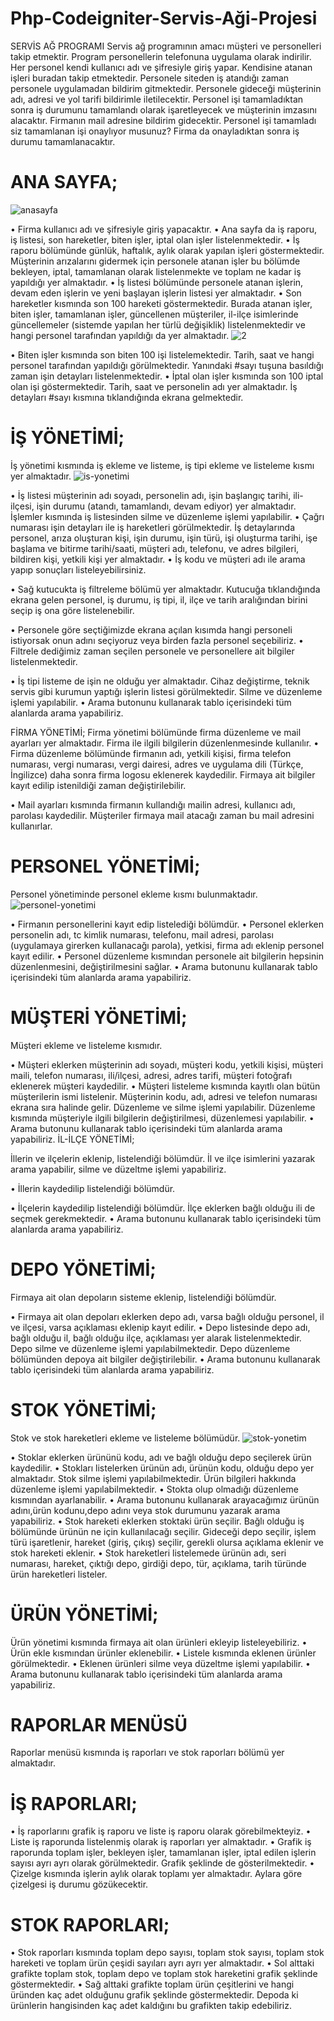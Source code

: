 # Php-Codeigniter-Servis-Aği-Projesi

SERVİS AĞ PROGRAMI
Servis ağ programının amacı müşteri ve personelleri takip etmektir. Program personellerin telefonuna uygulama olarak indirilir. Her personel kendi kullanıcı adı ve şifresiyle giriş yapar. Kendisine atanan işleri buradan takip etmektedir. Personele siteden iş atandığı zaman personele uygulamadan bildirim gitmektedir. Personele gideceği müşterinin adı, adresi ve yol tarifi bildirimle iletilecektir. Personel işi tamamladıktan sonra iş durumunu tamamlandı olarak işaretleyecek ve müşterinin imzasını alacaktır. Firmanın mail adresine bildirim gidecektir. Personel işi tamamladı siz tamamlanan işi onaylıyor musunuz? Firma da onayladıktan sonra iş durumu tamamlanacaktır. 

# ANA SAYFA;
![anasayfa](https://user-images.githubusercontent.com/44640029/75079595-4b5b3280-551a-11ea-9ee6-4ccde5d12185.png)

•	Firma kullanıcı adı ve şifresiyle giriş yapacaktır.
•	Ana sayfa da iş raporu, iş listesi, son hareketler, biten işler, iptal olan işler listelenmektedir.
•	İş raporu bölümünde günlük, haftalık, aylık olarak yapılan işleri göstermektedir. Müşterinin arızalarını gidermek için personele atanan işler bu bölümde bekleyen, iptal, tamamlanan olarak listelenmekte ve toplam ne kadar iş yapıldığı yer almaktadır.
•	İş listesi bölümünde personele atanan işlerin, devam eden işlerin ve yeni başlayan işlerin listesi yer almaktadır.
•	Son hareketler kısmında son 100 hareketi göstermektedir. Burada atanan işler, biten işler, tamamlanan işler, güncellenen müşteriler, il-ilçe isimlerinde güncellemeler (sistemde yapılan her türlü değişiklik) listelenmektedir ve hangi personel tarafından yapıldığı da yer almaktadır.
![2](https://user-images.githubusercontent.com/44640029/75079659-8cebdd80-551a-11ea-95cd-b15465b51e98.png)

•	Biten işler kısmında son biten 100 işi listelemektedir. Tarih, saat ve hangi personel tarafından yapıldığı görülmektedir. Yanındaki #sayı tuşuna basıldığı zaman işin detayları listelenmektedir.
•	İptal olan işler kısmında son 100 iptal olan işi göstermektedir. Tarih, saat ve personelin adı yer almaktadır. İş detayları #sayı kısmına tıklandığında ekrana gelmektedir.
# İŞ YÖNETİMİ;

İş yönetimi kısmında iş ekleme ve listeme, iş tipi ekleme ve listeleme kısmı yer almaktadır.
![is-yonetimi](https://user-images.githubusercontent.com/44640029/75079699-b60c6e00-551a-11ea-936e-a0d3e4361735.png)

•	İş listesi müşterinin adı soyadı, personelin adı, işin başlangıç tarihi, ili-ilçesi, işin durumu (atandı, tamamlandı, devam ediyor) yer almaktadır. İşlemler kısmında iş listesinden silme ve düzenleme işlemi yapılabilir.
•	Çağrı numarası işin detayları ile iş hareketleri görülmektedir. İş detaylarında personel, arıza oluşturan kişi, işin durumu, işin türü, işi oluşturma tarihi, işe başlama ve bitirme tarihi/saati, müşteri adı, telefonu, ve adres bilgileri, bildiren kişi, yetkili kişi yer almaktadır.
•	İş kodu ve müşteri adı ile arama yapıp sonuçları listeleyebilirsiniz.

 

•	Sağ kutucukta iş filtreleme bölümü yer almaktadır. Kutucuğa tıklandığında ekrana gelen personel, iş durumu, iş tipi, il, ilçe ve tarih aralığından birini seçip iş ona göre listelenebilir.


 
•	Personele göre seçtiğimizde ekrana açılan kısımda hangi personeli istiyorsak onun adını seçiyoruz veya birden fazla personel seçebiliriz.
•	Filtrele dediğimiz zaman seçilen personele ve personellere ait bilgiler listelenmektedir.


 

•	İş tipi listeme de işin ne olduğu yer almaktadır. Cihaz değiştirme, teknik servis gibi kurumun yaptığı işlerin listesi görülmektedir. Silme ve düzenleme işlemi yapılabilir.
•	Arama butonunu kullanarak tablo içerisindeki tüm alanlarda arama yapabiliriz.

FİRMA YÖNETİMİ;
Firma yönetimi bölümünde firma düzenleme ve mail ayarları yer almaktadır. Firma ile ilgili bilgilerin düzenlenmesinde kullanılır.
•	Firma düzenleme bölümünde firmanın adı, yetkili kişisi, firma telefon numarası, vergi numarası, vergi dairesi, adres ve uygulama dili (Türkçe, İngilizce) daha sonra firma logosu eklenerek kaydedilir. Firmaya ait bilgiler kayıt edilip istenildiği zaman değiştirilebilir.

•	Mail ayarları kısmında firmanın kullandığı mailin adresi, kullanıcı adı, parolası kaydedilir. Müşteriler firmaya mail atacağı zaman bu mail adresini kullanırlar.

# PERSONEL YÖNETİMİ;

Personel yönetiminde personel ekleme kısmı bulunmaktadır.
![personel-yonetimi](https://user-images.githubusercontent.com/44640029/75079744-e18f5880-551a-11ea-90ed-22a4a33f475e.png)

•	Firmanın personellerini kayıt edip listelediği bölümdür.
•	Personel eklerken personelin adı, tc kimlik numarası, telefonu, mail adresi, parolası (uygulamaya girerken kullanacağı parola), yetkisi, firma adı eklenip personel kayıt edilir.
•	Personel düzenleme kısmından personele ait bilgilerin hepsinin düzenlenmesini, değiştirilmesini sağlar.
•	Arama butonunu kullanarak tablo içerisindeki tüm alanlarda arama yapabiliriz.




# MÜŞTERİ YÖNETİMİ;

Müşteri ekleme ve listeleme kısmıdır.

 

•	Müşteri eklerken müşterinin adı soyadı, müşteri kodu, yetkili kişisi, müşteri maili, telefon numarası, ili/ilçesi, adresi, adres tarifi, müşteri fotoğrafı eklenerek müşteri kaydedilir.
•	Müşteri listeleme kısmında kayıtlı olan bütün müşterilerin ismi listelenir. Müşterinin kodu, adı, adresi ve telefon numarası ekrana sıra halinde gelir. Düzenleme ve silme işlemi yapılabilir. Düzenleme kısmında müşteriyle ilgili bilgilerin değiştirilmesi, düzenlemesi yapılabilir.
•	Arama butonunu kullanarak tablo içerisindeki tüm alanlarda arama yapabiliriz.
İL-İLÇE YÖNETİMİ;

İllerin ve ilçelerin eklenip, listelendiği bölümdür. İl ve ilçe isimlerini yazarak arama yapabilir, silme ve düzeltme işlemi yapabiliriz.
 
•	İllerin kaydedilip listelendiği bölümdür.
 
•	İlçelerin kaydedilip listelendiği bölümdür. İlçe eklerken bağlı olduğu ili de seçmek gerekmektedir.
•	Arama butonunu kullanarak tablo içerisindeki tüm alanlarda arama yapabiliriz.


# DEPO YÖNETİMİ;

Firmaya ait olan depoların sisteme eklenip, listelendiği bölümdür.

•	Firmaya ait olan depoları eklerken depo adı, varsa bağlı olduğu personel, il ve ilçesi, varsa açıklaması eklenip kayıt edilir.
•	Depo listesinde depo adı, bağlı olduğu il, bağlı olduğu ilçe, açıklaması yer alarak listelenmektedir. Depo silme ve düzenleme işlemi yapılabilmektedir. Depo düzenleme bölümünden depoya ait bilgiler değiştirilebilir.
•	Arama butonunu kullanarak tablo içerisindeki tüm alanlarda arama yapabiliriz.

# STOK YÖNETİMİ;

Stok ve stok hareketleri ekleme ve listeleme bölümüdür.
 ![stok-yonetim](https://user-images.githubusercontent.com/44640029/75079870-5f536400-551b-11ea-8d11-5ceb1ddcac43.png)

•	Stoklar eklerken ürününü kodu, adı ve bağlı olduğu depo seçilerek ürün kaydedilir.
•	Stokları listelerken ürünün adı, ürünün kodu, olduğu depo yer almaktadır. Stok silme işlemi yapılabilmektedir. Ürün bilgileri hakkında düzenleme işlemi yapılabilmektedir.
•	 Stokta olup olmadığı düzenleme kısmından ayarlanabilir.
•	Arama butonunu kullanarak arayacağımız ürünün adını,ürün kodunu,depo adını veya stok durumunu  yazarak arama yapabiliriz.
•	Stok hareketi eklerken stoktaki ürün seçilir. Bağlı olduğu iş bölümünde ürünün ne için kullanılacağı seçilir. Gideceği depo seçilir, işlem türü işaretlenir, hareket (giriş, çıkış) seçilir, gerekli olursa açıklama eklenir ve stok hareketi eklenir.
•	Stok hareketleri listelemede ürünün adı, seri numarası, hareket, çıktığı depo, girdiği depo, tür, açıklama, tarih türünde ürün hareketleri listeler.

# ÜRÜN YÖNETİMİ;

Ürün yönetimi kısmında firmaya ait olan ürünleri ekleyip listeleyebiliriz.
•	Ürün ekle kısmından ürünler eklenebilir.
•	Listele kısmında eklenen ürünler görülmektedir.
•	Eklenen ürünleri silme veya düzeltme işlemi yapılabilir.
•	Arama butonunu kullanarak tablo içerisindeki tüm alanlarda arama yapabiliriz.

# RAPORLAR MENÜSÜ
Raporlar menüsü kısmında iş raporları ve stok raporları bölümü yer almaktadır.

# İŞ RAPORLARI;

•	İş raporlarını grafik iş raporu ve liste iş raporu olarak görebilmekteyiz.
•	Liste iş raporunda listelenmiş olarak iş raporları yer almaktadır.
•	Grafik iş raporunda toplam işler, bekleyen işler, tamamlanan işler, iptal edilen işlerin sayısı ayrı ayrı olarak görülmektedir. Grafik şeklinde de gösterilmektedir. 
•	Çizelge kısmında işlerin aylık olarak toplamı yer almaktadır. Aylara göre çizelgesi iş durumu gözükecektir.


# STOK RAPORLARI;

•	Stok raporları kısmında toplam depo sayısı, toplam stok sayısı, toplam stok hareketi ve toplam ürün çeşidi sayıları ayrı ayrı yer almaktadır.
•	Sol alttaki grafikte toplam stok, toplam depo ve toplam stok hareketini grafik şeklinde göstermektedir.
•	Sağ alttaki grafikte toplam ürün çeşitlerini ve hangi üründen kaç adet olduğunu grafik şeklinde göstermektedir. Depoda ki ürünlerin hangisinden kaç adet kaldığını bu grafikten takip edebiliriz.
